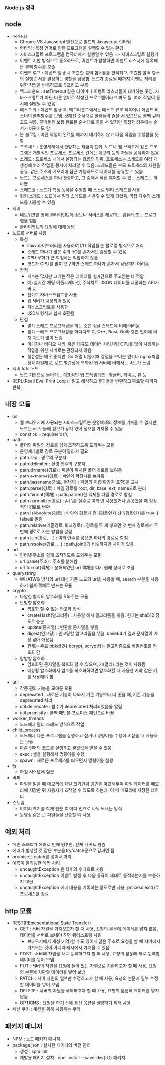 ### Node.js 정리

## node
- node.js 
    - Chrome V8 Javascript 엔진으로 빌드되 Javascript 런타임
    - 런타임 : 특정 언어로 만든 프로그램을 실행할 수 있는 환경
    - 자바스크립트 프로그램을 컴퓨터에서 실행할 수 있음 => 자바스크립트 실행기
    - 이벤트 기반 방식으로 동작하므로, 이벤트가 발생하면 이벤트 리스너에 등록해둔 콜백 함수를 호출
    - 이벤트 루프 : 이벤트 발생 시 호출할 콜백 함수들을 관리하고, 호출된 콜백 함수의 실행 순서를 결정하는 역할을 담당함. 노드가 종료될 때까지 이벤트 처리를 위한 작업을 반복하므로 루프라고 부름
    - 백그라운드 : setTimeout 같은 타이머나 이벤트 리스너들이 대기하는 곳임. 자바스크립트가 아닌 다른 언어로 작성된 프로그램이라고 봐도 됨. 여러 작업이 동시에 실행될 수 있음
    - 태스크 큐 : 이벤트 발생 후, 백그라운드에서는 태스크 큐로 타이머나 이벤트 리스너의 콜백함수를 보냄. 정해진 순서대로 콜백들이 줄을 서 있으므로 콜백 큐라고도 부름. 콜백들은 보통 완료된 순서대로 줄을 서 있지만 특정한 경우에는 순서가 바뀌기도 함
    - 논 블로킹 : 이전 작업이 완료될 때까지 대기하지 않고 다음 작업을 수행함을 뜻함
    - 프로세스 : 운영체제에서 할당하는 작업의 단위. 노드나 웹 브라우저 같은 프로그램은 개별적인 프로세스. 프로세스 간에는 메모리 등의 자원을 공유하지 않음
    - 스레드 : 프로세스 내에서 실행되는 흐름의 단위. 프로세스는 스레드를 여러 개 생성해 여러 작업을 동시에 처리할 수 있음. 스레드들은 부모 프로세스의 자원을 공유. 같은 주소의 메모리에 접근 가능하므로 데이터를 공유할 수 있음
    - 노드는 프로세스를 하나 생성하고, 그 중에서 직접 제어할 수 있는 스레드는 하나뿐
    - 스레드풀 : 노드가 특정 동작을 수행할 때 스스로 멀티 스레드를 사용
    - 워커 스레드 : 노드에서 멀티 스레드를 사용할 수 있게 되었음. 직접 다수의 스레드를 사용할 수 있음
- 서버  
    - 네트워크를 통해 클라이언트에 정보나 서비스를 제공하는 컴퓨터 또는 프로그램을 말함
    - 클라이언트의 요청에 대해 응답
- 노드를 서버로 사용
    - 특성
        - libuv 라이브러리를 사용하여 I/O 작업을 논 블로킹 방식으로 처리
        - 스레드 하나가 많은 수의 I/O를 혼자서도 감당할 수 있음
        - CPU 부하가 큰 작업에는 적합하지 않음
        - 코드가 CPU를 많이 요구하면 스레드 하나가 혼자서 감당하기 어려움
    - 장점
        - 개수는 많지만 크기는 작은 데이터를 실시간으로 주고받는 데 적합
        - 예) 실시간 채팅 어플리케이션, 주식차트, JSON 데이터를 제공하는 API서버 등
        - 언어로 자바스크립트를 사용
        - 웹 서버가 내장되어 있음
        - 자바스크립트를 사용함
        - JSON 형식과 쉽게 호환됨
    - 단점
        - 멀티 스레드 프로그래밍을 하는 것은 싱글 스레드에 비해 어려움
        - 멀티 스레드 프로그래밍을 하더라도 C, C++, Rust, Go와 같은 언어에 비해 속도가 많이 느림
        - 이미지나 비디오 처리, 혹은 대규모 데이터 처리처럼 CPU를 많이 사용하는 작업을 위한 서버로는 권장되지 않음
        - 생산성은 매우 좋지만, Go 처럼 비동기에 강점을 보이는 언어나 nginx처럼 정적 파일제공, 로드 밸런싱에 특화된 웹 서버에 비해서는 속도가 느림
- 서버 외의 노드
    - 노드 기반으로 돌아가는 대표적인 웹 프레임워크 : 앵귤러, 리액트, 뷰 등
- REPL(Read Eval Print Loop) : 읽고 해석하고 결과물을 반환하고 종료할 때까지 반복

## 내장 모듈
- os
    - 웹 브라우저에 사용되는 자바스크립트는 운영체제의 정보를 가져올 수 없지만, 노드는 os 모듈에 정보가 담겨 있어 정보를 가져올 수 있음
    - const os = require('os');
- path
    - 폴더와 파일의 경로를 쉽게 조작하도록 도와주는 모듈
    - 운영체제별로 경로 구분이 달라서 필요
    - path.sep : 경로의 구분자
    - path.delimiter : 환경 변수의 구분자
    - path.dirname(경로) : 파일이 위치한 폴더 경로를 보여줌
    - path.extname(경로) : 파일의 확장자를 보여줌
    - path.basename(경로, 확장자) : 파일의 이름(확장자 포함)을 표시
    - path.parse(경로) : 파일 경로를 root, dir, base, ext, name으로 분리
    - path.format(객체) : path.parse()한 객체를 파일 경로로 합침
    - path.normalize(경로) : /나 \를 실수로 여러 번 사용했거나 혼용했을 때 정상적인 경로로 변환
    - path.isAbsolute(경로) : 파일의 경로가 절대경로인지 상대경로인지를 true나 false로 알림
    - path.relative(기준경로, 비교경로) : 경로를 두 개 넣으면 첫 번째 경로에서 두 번째 경로로 가는 방법을 알림
    - path.join(경로, ...) : 여러 인수를 넣으면 하나의 경로로 함침
    - path.resolve(경로, ...) : path.join()과 비슷하지만 차이가 있음.
- url
    - 인터넷 주소를 쉽게 조작하도록 도와주는 모듈
    - url.parse(주소) : 주소를 분해함
    - url.format(객체) : 분해되었던 url 객체를 다시 원래 상태로 조립
- querystring
    - WHATWG 방식의 url 대신 기존 노드의 url을 사용할 때, search 부분을 사용하기 쉽게 객체로 만드는 모듈
- crypto
    - 다양한 방식의 암호화를 도와주는 모듈
    - 단방향 암호화
        - 복호화 할 수 없는 암호화 방식
        - createHash(알고리즘) : 사용할 해시 알고리즘을 넣음. 현재는 sha512 정도로 충분
        - update(문자열) : 반환할 문자열을 넣음
        - digest(인코딩) : 인코딩할 알고리즘을 넣음. base64가 결과 문자열이 가장 짧아 애용됨
        - 현재는 주로 pbkdf2나 bcrypt, scrypt라는 알고리즘으로 비밀번호를 암호화 함
    - 양방향 암호화
        - 암호화된 문자열을 복호화 할 수 있으며, 키(열쇠) 라는 것이 사용됨
        - 대칭형 암호화에서 암호를 복호화하려면 암호화할 때 사용한 키와 같은 키를 사용해야 함
- util
    - 각종 편의 기능을 모아둔 모듈
    - deprecated : 새로운 기능이 나와서 기존 기능보다 더 좋을 때, 기존 기능을 deprecated 처리
    - util.deprecate : 함수가 deprecated 처리되었음을 알림
    - util.promisify : 콜백 패턴을 프로미스 패턴으로 바꿈
- worker_threads
    - 노드에서 멀티 스레드 방식으로 작업
- child_process
    - 노드에서 다른 프로그램을 실행하고 싶거나 명령어를 수행하고 싶을 때 사용하는 모듈
    - 다른 언어의 코드를 실행하고 결괏값을 받을 수 있음
    - exec : 셀을 실행해서 명령어를 수행
    - spawn : 새로운 프로세스를 띄우면서 명령어를 실행
- fs
    - 파일 시스템에 접근
- 버퍼 
    - 파일을 읽을 때 메모리에 파일 크기만큼 공간을 마련해두며 파일 데이터를 메모리에 저장한 뒤 사용자가 조작할 수 있도록 하는데, 이 때 메모리에 저장된 데이터
- 스트림 
    - 버퍼의 크기를 작게 만든 후 여러 번으로 나눠 보내는 방식
    - 동영상 같은 큰 파일들을 전송할 떄 사용

## 예외 처리
- 메인 스레드가 에러로 인해 멈추면, 전체 서버도 멈춤
- 에러가 발생할 것 같은 부분을 try/catch문으로 감싸면 됨
- promise도 catch를 넣어서 처리
- 예측이 불가능한 에러 처리
    - uncaughtException 은 최후의 수다으로 사용
    - uncaughtException 이벤트 발생 후 다음 동작이 제대로 동작하는지를 보증하지 않음
    - uncaughtException 에러 내용을 기록하는 정도로만 사용, process.exit()로 프로세스를 종료

## http 모듈
- REST(REpresentational State Transfer)
    - GET : 서버 자원을 가져오고자 할 때 사용, 요청의 본문에 데이터를 넣지 않음, 데이터를 서버로 보내야 하면 쿼리스트링 사용
        - 브라우저에서 캐싱(기억)할 수도 있어서 같은 주소로 요청을 할 때 서버에서 가져오는 것이 아니라 캐시에서 가져올 수 있음
    - POST : 서버에 자원을 새로 등록하고자 할 때 사용, 요청의 본문에 새로 등록할 데이터를 넣어 보냄
    - PUT : 서버의 자원을 요청에 들어 있는 자원으로 치환하고자 할 때 사용, 요청의 본문에 치환할 데이터를 넣어 보냄
    - PATCH : 서버 자원의 일부만 수정하고자 할 때 사용, 요쳥의 본문에 일부 수정할 데이터를 넣어 보냄
    - DELETE : 서버의 자원을 삭제하고자 할 때 사용, 요청의 본문에 데이터를 넣지 않음
    - OPTIONS : 요청을 하기 전에 통신 옵션을 설명하기 위해 사용
- 세션 쿠키 : 세션을 위해 사용하는 쿠키

## 패키지 매니저
- NPM : 노드 패키지 매니저
- package.json : 설치한 패키지의 버전 관리
    - 생성 : npm init
    - 개발용 패키지 설치 : npm install --save-dev(-D) 패키지
